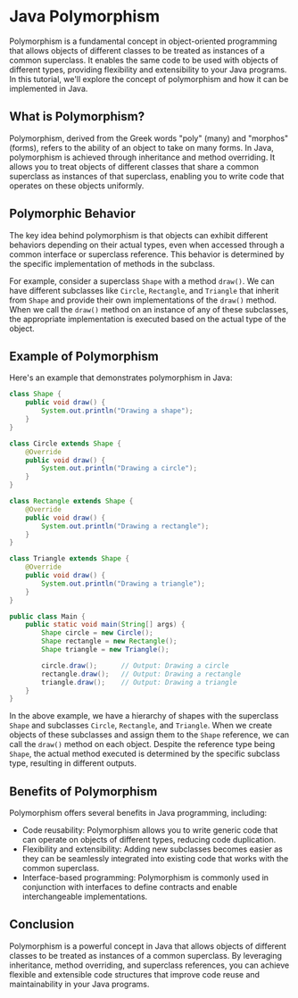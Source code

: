 # Java Polymorphism

Polymorphism is a fundamental concept in object-oriented programming that allows objects of different classes to be treated as instances of a common superclass. It enables the same code to be used with objects of different types, providing flexibility and extensibility to your Java programs. In this tutorial, we'll explore the concept of polymorphism and how it can be implemented in Java.

## What is Polymorphism?

Polymorphism, derived from the Greek words "poly" (many) and "morphos" (forms), refers to the ability of an object to take on many forms. In Java, polymorphism is achieved through inheritance and method overriding. It allows you to treat objects of different classes that share a common superclass as instances of that superclass, enabling you to write code that operates on these objects uniformly.

## Polymorphic Behavior

The key idea behind polymorphism is that objects can exhibit different behaviors depending on their actual types, even when accessed through a common interface or superclass reference. This behavior is determined by the specific implementation of methods in the subclass.

For example, consider a superclass `Shape` with a method `draw()`. We can have different subclasses like `Circle`, `Rectangle`, and `Triangle` that inherit from `Shape` and provide their own implementations of the `draw()` method. When we call the `draw()` method on an instance of any of these subclasses, the appropriate implementation is executed based on the actual type of the object.

## Example of Polymorphism

Here's an example that demonstrates polymorphism in Java:

```java
class Shape {
    public void draw() {
        System.out.println("Drawing a shape");
    }
}

class Circle extends Shape {
    @Override
    public void draw() {
        System.out.println("Drawing a circle");
    }
}

class Rectangle extends Shape {
    @Override
    public void draw() {
        System.out.println("Drawing a rectangle");
    }
}

class Triangle extends Shape {
    @Override
    public void draw() {
        System.out.println("Drawing a triangle");
    }
}

public class Main {
    public static void main(String[] args) {
        Shape circle = new Circle();
        Shape rectangle = new Rectangle();
        Shape triangle = new Triangle();

        circle.draw();      // Output: Drawing a circle
        rectangle.draw();   // Output: Drawing a rectangle
        triangle.draw();    // Output: Drawing a triangle
    }
}
```

In the above example, we have a hierarchy of shapes with the superclass `Shape` and subclasses `Circle`, `Rectangle`, and `Triangle`. When we create objects of these subclasses and assign them to the `Shape` reference, we can call the `draw()` method on each object. Despite the reference type being `Shape`, the actual method executed is determined by the specific subclass type, resulting in different outputs.

## Benefits of Polymorphism

Polymorphism offers several benefits in Java programming, including:

- Code reusability: Polymorphism allows you to write generic code that can operate on objects of different types, reducing code duplication.
- Flexibility and extensibility: Adding new subclasses becomes easier as they can be seamlessly integrated into existing code that works with the common superclass.
- Interface-based programming: Polymorphism is commonly used in conjunction with interfaces to define contracts and enable interchangeable implementations.

## Conclusion

Polymorphism is a powerful concept in Java that allows objects of different classes to be treated as instances of a common superclass. By leveraging inheritance, method overriding, and superclass references, you can achieve flexible and extensible code structures that improve code reuse and maintainability in your Java programs.
